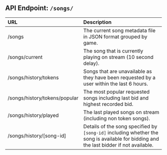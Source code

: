
## API Endpoint: ```/songs/```

| URL | Description |
|:------------- |:-------------|
| /songs | The current song metadata file in JSON format grouped by game. |
| /songs/current | The song that is currently playing on stream (10 second delay). |
| /songs/history/tokens | Songs that are unavailable as they have been requested by a user within the last 6 hours. |
| /songs/history/tokens/popular | The most popular requested songs including last bid and highest recorded bid. |
| /songs/history/played | The last played songs on stream (including non token songs). |
| /songs/history/[song-id] | Details of the song specified by ```[song-id]``` including whether the song is available for bidding and the last bidder if not available. |
